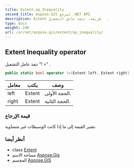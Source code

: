```yaml
---
title: Extent.op_Inequality
second_title: Aspose.GIS لمرجع .NET API
description: Extent طريقة. تنفذ عامل التشغيل   .
type: docs
weight: 240
url: /ar/net/aspose.gis/extent/op_inequality/
---
```

## Extent Inequality operator

تنفذ عامل التشغيل "! =" .

```csharp
public static bool operator !=(Extent left, Extent right)
```

| معامل | يكتب | وصف |
| --- | --- | --- |
| left | Extent | الحجة الأولى. |
| right | Extent | الحجة الثانية. |

### قيمة الإرجاع

تشير القيمة إلى ما إذا كانت الوسيطات غير متساوية.

### أنظر أيضا

* class [Extent](../)
* مساحة الاسم [Aspose.Gis](../../extent/)
* المجسم [Aspose.GIS](../../../)


